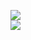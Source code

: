 [![](https://img.shields.io/badge/Made%20With-Github%20Spray-lightgrey.svg?style=for-the-badge&logo=github)](https://github.com/Annihil/github-spray#2160)  
[![](https://i.imgur.com/2DrTn0Z.gif)](https://github.com/Annihil/github-spray)